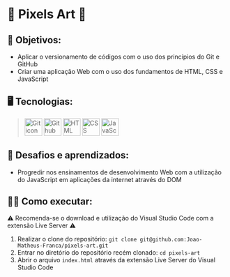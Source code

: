 # 🎨 Pixels Art 🎨 #
## 🎯 Objetivos: 
* Aplicar o versionamento de códigos com o uso dos princípios do Git e GitHub 
* Criar uma aplicação Web com o uso dos fundamentos de HTML, CSS e JavaScript
## 🖥️ Tecnologias:
> <img src="https://cdn.jsdelivr.net/gh/devicons/devicon/icons/git/git-original.svg" height=40 alt="Git icon"/>
> <img src="https://cdn.jsdelivr.net/gh/devicons/devicon/icons/github/github-original.svg" height=40 alt="Github icon"/>
> <img src="https://cdn.jsdelivr.net/gh/devicons/devicon/icons/html5/html5-original.svg" height=40 alt="HTML icon"/>
> <img src="https://cdn.jsdelivr.net/gh/devicons/devicon/icons/css3/css3-original.svg" height=40 alt="CSS icon"/>
> <img src="https://cdn.jsdelivr.net/gh/devicons/devicon/icons/javascript/javascript-original.svg" height=40 alt="JavaScript icon"/>
## 🧠 Desafios e aprendizados:
* Progredir nos ensinamentos de desenvolvimento Web com a utilização do JavaScript em aplicações da internet através do DOM
## 👨‍💻 Como executar: 
⚠️ Recomenda-se o download e utilização do Visual Studio Code com a extensão Live Server ⚠️
1. Realizar o clone do repositório: ``` git clone git@github.com:Joao-Matheus-Franca/pixels-art.git ```
2. Entrar no diretório do repositório recém clonado: ``` cd pixels-art ``` 
3. Abrir o arquivo ``` index.html ``` através da extensão Live Server do Visual Studio Code
